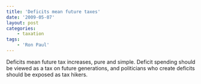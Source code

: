 ```yaml
---
title: 'Deficits mean future taxes'
date: '2009-05-07'
layout: post
categories:
    - taxation
tags:
    - 'Ron Paul'
---
```


Deficits mean future tax increases, pure and simple. Deficit spending should be viewed as a tax on future generations, and politicians who create deficits should be exposed as tax hikers.